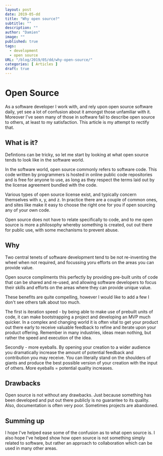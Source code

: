 ```yaml
---
layout: post
date: 2019-05-dd
title: "Why open source?"
subtitle: ""
description: ""
author: "Damien"
image: ""
published: true
tags:
  - development
  - open source
URL: "/blog/2019/05/dd/why-open-source/"
categories: [ Articles ]
draft: true
---
```


# Open Source

As a software developer I work with, and rely upon open source software daily, yet see a lot of confusion about it amongst those unfamiliar with it. Moreover I've seen many of those in software fail to describe open source to others, at least to my satisfaction. This article is my attempt to rectify that.

## What is it?

Defintions can be tricky, so let me start by looking at what open source tends to look like in the software world. 

In the software world, open source commonly refers to software code. This code written by programmers is hosted in online public code repositories and is free for anyone to use, as long as they respect the terms laid out by the license agreement bundled with the code. 

Various types of open source license exist, and typically concern themselves with x, y, and z. In practice there are a couple of common ones, and sites like []() make it easy to choose the right one for you if open sourcing any of your own code.

Open source does not have to relate specifically to code, and to me open source is more a philosophy whereby something is created, out out there for public use, with some mechanisms to prevent abuse.

## Why

Two central tenets of software development tend to be not re-inventing the wheel when not required, and focussing yoru efforts on the areas you can provide value.

Open source compliments this perfectly by providing pre-built units of code that can be shared and re-used, and allowing software developers to focus their skills and efforts on the areas where they can provide unique value. 

These benefits are quite compelling, however I would like to add a few I don't see others talk about too much.

The first is iteration speed - by being able to make use of prebuilt units of code, it can make bootstrapping a project and developing an MVP much quicker. In a complex and changing world it is often vital to get your product out there early to receive valuable feedback to refine and iterate upon your product offering. Remember in many industries, ideas mean nothing, but rather the speed and execution of the idea.

Secondly - more eyeballs. By opening your creation to a wider audience you dramatically increase the amount of potential feedback and contribution you may receive. You can literally stand on the shoulders of giants and produce the best possible version of your creation with the input of others. More eyeballs = potential quality increases.

## Drawbacks

Open source is not without any drawbacks. Just because something has been developed and put out there publicly is no guarantee to its quality. Also, documentation is often very poor. Sometimes projects are abandoned.

## Summing up

I hope I've helped ease some of the confusion as to what open source is. I also hope I've helped show how open source is not something simply related to software, but rather an approach to collaboration which can be used in many other areas.
